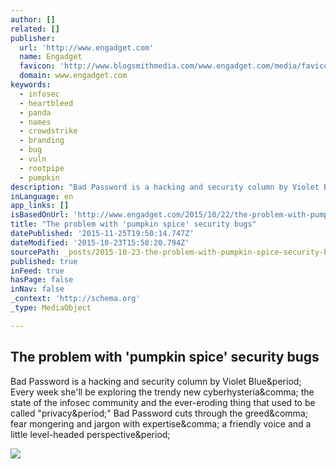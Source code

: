 ```yaml
---
author: []
related: []
publisher:
  url: 'http://www.engadget.com'
  name: Engadget
  favicon: 'http://www.blogsmithmedia.com/www.engadget.com/media/favicon-160x160.png'
  domain: www.engadget.com
keywords:
  - infosec
  - heartbleed
  - panda
  - names
  - crowdstrike
  - branding
  - bug
  - vuln
  - rootpipe
  - pumpkin
description: "Bad Password is a hacking and security column by Violet Blue. Every week she'll be exploring the trendy new cyberhysteria, the state of the infosec community and the ever-eroding thing that used to be called \"privacy.\" Bad Password cuts through the greed, fear mongering and jargon with expertise, a friendly voice and a little level-headed perspective."
inLanguage: en
app_links: []
isBasedOnUrl: 'http://www.engadget.com/2015/10/22/the-problem-with-pumpkin-spice-security-bugs/'
title: "The problem with 'pumpkin spice' security bugs"
datePublished: '2015-11-25T19:50:14.747Z'
dateModified: '2015-10-23T15:58:20.794Z'
sourcePath: _posts/2015-10-23-the-problem-with-pumpkin-spice-security-bugs.md
published: true
inFeed: true
hasPage: false
inNav: false
_context: 'http://schema.org'
_type: MediaObject

---
```

<article style=""><h1>The problem with 'pumpkin spice' security bugs</h1><p>Bad Password is a hacking and security column by Violet Blue&amp;period; Every week she'll be exploring the trendy new cyberhysteria&amp;comma; the state of the infosec community and the ever-eroding thing that used to be called "privacy&amp;period;" Bad Password cuts through the greed&amp;comma; fear mongering and jargon with expertise&amp;comma; a friendly voice and a little level-headed perspective&amp;period;</p><img src="http://o.aolcdn.com/dims-shared/dims3/GLOB/crop/2100x1325+0+0/resize/1200x757!/format/jpg/quality/85/http://hss-prod.hss.aol.com/hss/storage/midas/d57ce6b59162dc7262fa93271dff6b70/202847739/22358196081_b44d143019.jpg" /></article>